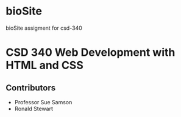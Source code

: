 # bioSite
bioSite assigment for csd-340

<h1>CSD 340 Web Development with HTML and CSS</h1>

<h2>Contributors</h2>
<ul>
  <li>Professor Sue Samson</li>
  <li>Ronald Stewart</li>
</ul>
